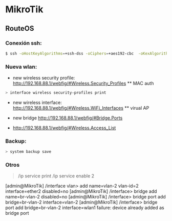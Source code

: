MikroTik
========

RouteOS
-------

### Conexión ssh:
```bash
$ ssh -oHostKeyAlgorithms=+ssh-dss -oCiphers=+aes192-cbc  -oKexAlgorithms=diffie-hellman-group14-sha1 admin@192.168.88.1
```

### Nueva wlan:

* new wireless security profile: http://192.168.88.1/webfig/#Wireless.Security_Profiles
** MAC auth
```bash
> interface wireless security-profiles print
```

* new wireless interface: http://192.168.88.1/webfig/#Wireless.WiFi_Interfaces
** virual AP

* new bridge http://192.168.88.1/webfig/#Bridge.Ports

* http://192.168.88.1/webfig/#Wireless.Access_List

### Backup:
```bash
> system backup save
```


### Otros

> /ip service print
> /ip service enable 2

[admin@MikroTik] /interface vlan> add name=vlan-2 vlan-id=2 interface=ether2 disabled=no
[admin@MikroTik] /interface> bridge add name=br-vlan-2 disabled=no 
[admin@MikroTik] /interface> bridge port add bridge=br-vlan-2 interface=vlan-2
[admin@MikroTik] /interface> bridge port add bridge=br-vlan-2 interface=wlan1 
failure: device already added as bridge port
